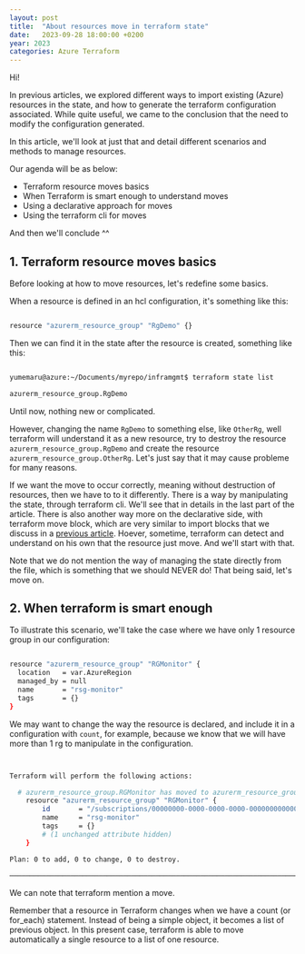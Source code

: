 ```yaml
---
layout: post
title:  "About resources move in terraform state"
date:   2023-09-28 18:00:00 +0200
year: 2023
categories: Azure Terraform
---
```


Hi!

In previous articles, we explored different ways to import existing (Azure) resources in the state, and how to generate the terraform configuration associated.
While quite useful, we came to the conclusion that the need to modify the configuration generated.

In this article, we'll look at just that and detail different scenarios and methods to manage resources.

Our agenda will be as below: 

- Terraform resource moves basics
- When Terraform is smart enough to understand moves
- Using a declarative approach for moves
- Using the terraform cli for moves

And then we'll conclude ^^

## 1. Terraform resource moves basics

Before looking at how to move resources, let's redefine some basics.

When a resource is defined in an hcl configuration, it's something like this: 

```bash

resource "azurerm_resource_group" "RgDemo" {}

```
Then we can find it in the state after the resource is created, something like this: 

```bash

yumemaru@azure:~/Documents/myrepo/inframgmt$ terraform state list

azurerm_resource_group.RgDemo

```

Until now, nothing new or complicated.

However, changing the name `RgDemo` to something else, like `OtherRg`, well terraform will understand it as a new resource, try to destroy the resource `azurerm_resource_group.RgDemo` and create the resource `azurerm_resource_group.OtherRg`.
Let's just say that it may cause probleme for many reasons.

If we want the move to occur correctly, meaning without destruction of resources, then we have to to it differently.
There is a way by manipulating the state, through terraform cli. We'll see that in details in the last part of the article. 
There is also another way more on the declarative side, with terraform move block, which are very similar to import blocks that we discuss in a [previous article](https://blog.teknews.cloud/azure/terraform/2023/07/02/NativeImporttf.html).
Hoever, sometime, terraform can detect and understand on his own that the resource just move. And we'll start with that.

Note that we do not mention the way of managing the state directly from the file, which is something that we should NEVER do! That being said, let's move on.

## 2. When terraform is smart enough

To illustrate this scenario, we'll take the case where we have only 1 resource group in our configuration:

```bash

resource "azurerm_resource_group" "RGMonitor" {
  location   = var.AzureRegion
  managed_by = null
  name       = "rsg-monitor"
  tags       = {}
}

```

We may want to change the way the resource is declared, and include it in a configuration with `count`, for example, because we know that we will have more than 1 rg to manipulate in the configuration.

```bash


Terraform will perform the following actions:

  # azurerm_resource_group.RGMonitor has moved to azurerm_resource_group.RGMonitor[0]
    resource "azurerm_resource_group" "RGMonitor" {
        id       = "/subscriptions/00000000-0000-0000-0000-000000000000/resourceGroups/rsg-monitor"
        name     = "rsg-monitor"
        tags     = {}
        # (1 unchanged attribute hidden)
    }

Plan: 0 to add, 0 to change, 0 to destroy.

────────────────────────────────────────────────────────────────────────────────────────────────────────

```

We can note that terraform mention a move.

Remember that a resource in Terraform changes when we have a count (or for_each) statement. Instead of being a simple object, it becomes a list of previous object.
In this present case, terraform is able to move automatically a single resource to a list of one resource. 

